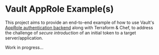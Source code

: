 # Vault AppRole Example(s)

This project aims to provide an end-to-end example of how to use Vault's [AppRole authentication backend](https://www.vaultproject.io/docs/auth/approle.html) along with Terraform & Chef, to address the challenge of _secure introduction_ of an initial token to a target server/application.

Work in progress...